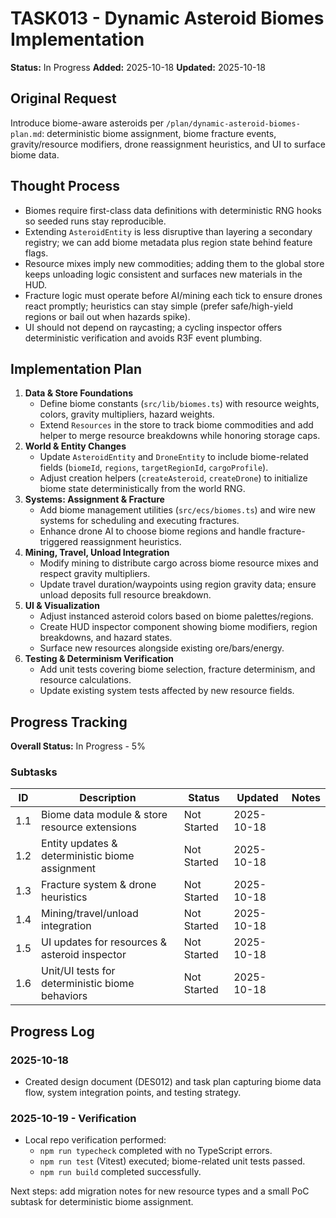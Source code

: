 # TASK013 - Dynamic Asteroid Biomes Implementation

**Status:** In Progress
**Added:** 2025-10-18
**Updated:** 2025-10-18

## Original Request

Introduce biome-aware asteroids per `/plan/dynamic-asteroid-biomes-plan.md`: deterministic biome assignment, biome fracture events, gravity/resource modifiers, drone reassignment heuristics, and UI to surface biome data.

## Thought Process

- Biomes require first-class data definitions with deterministic RNG hooks so seeded runs stay reproducible.
- Extending `AsteroidEntity` is less disruptive than layering a secondary registry; we can add biome metadata plus region state behind feature flags.
- Resource mixes imply new commodities; adding them to the global store keeps unloading logic consistent and surfaces new materials in the HUD.
- Fracture logic must operate before AI/mining each tick to ensure drones react promptly; heuristics can stay simple (prefer safe/high-yield regions or bail out when hazards spike).
- UI should not depend on raycasting; a cycling inspector offers deterministic verification and avoids R3F event plumbing.

## Implementation Plan

1. **Data & Store Foundations**
   - Define biome constants (`src/lib/biomes.ts`) with resource weights, colors, gravity multipliers, hazard weights.
   - Extend `Resources` in the store to track biome commodities and add helper to merge resource breakdowns while honoring storage caps.
2. **World & Entity Changes**
   - Update `AsteroidEntity` and `DroneEntity` to include biome-related fields (`biomeId`, `regions`, `targetRegionId`, `cargoProfile`).
   - Adjust creation helpers (`createAsteroid`, `createDrone`) to initialize biome state deterministically from the world RNG.
3. **Systems: Assignment & Fracture**
   - Add biome management utilities (`src/ecs/biomes.ts`) and wire new systems for scheduling and executing fractures.
   - Enhance drone AI to choose biome regions and handle fracture-triggered reassignment heuristics.
4. **Mining, Travel, Unload Integration**
   - Modify mining to distribute cargo across biome resource mixes and respect gravity multipliers.
   - Update travel duration/waypoints using region gravity data; ensure unload deposits full resource breakdown.
5. **UI & Visualization**
   - Adjust instanced asteroid colors based on biome palettes/regions.
   - Create HUD inspector component showing biome modifiers, region breakdowns, and hazard states.
   - Surface new resources alongside existing ore/bars/energy.
6. **Testing & Determinism Verification**
   - Add unit tests covering biome selection, fracture determinism, and resource calculations.
   - Update existing system tests affected by new resource fields.

## Progress Tracking

**Overall Status:** In Progress - 5%

### Subtasks

| ID  | Description                                     | Status      | Updated    | Notes |
| --- | ----------------------------------------------- | ----------- | ---------- | ----- |
| 1.1 | Biome data module & store resource extensions   | Not Started | 2025-10-18 |       |
| 1.2 | Entity updates & deterministic biome assignment | Not Started | 2025-10-18 |       |
| 1.3 | Fracture system & drone heuristics              | Not Started | 2025-10-18 |       |
| 1.4 | Mining/travel/unload integration                | Not Started | 2025-10-18 |       |
| 1.5 | UI updates for resources & asteroid inspector   | Not Started | 2025-10-18 |       |
| 1.6 | Unit/UI tests for deterministic biome behaviors | Not Started | 2025-10-18 |       |

## Progress Log

### 2025-10-18

- Created design document (DES012) and task plan capturing biome data flow, system integration points, and testing strategy.

### 2025-10-19 - Verification

- Local repo verification performed:
  - `npm run typecheck` completed with no TypeScript errors.
  - `npm run test` (Vitest) executed; biome-related unit tests passed.
  - `npm run build` completed successfully.

Next steps: add migration notes for new resource types and a small PoC subtask for deterministic biome assignment.

